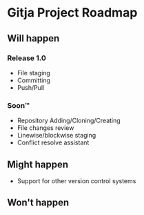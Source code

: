 # Gitja Project Roadmap

## Will happen
### Release 1.0
- File staging
- Committing
- Push/Pull

### Soon™
- Repository Adding/Cloning/Creating
- File changes review
- Linewise/blockwise staging
- Conflict resolve assistant

## Might happen
- Support for other version control systems


## Won't happen